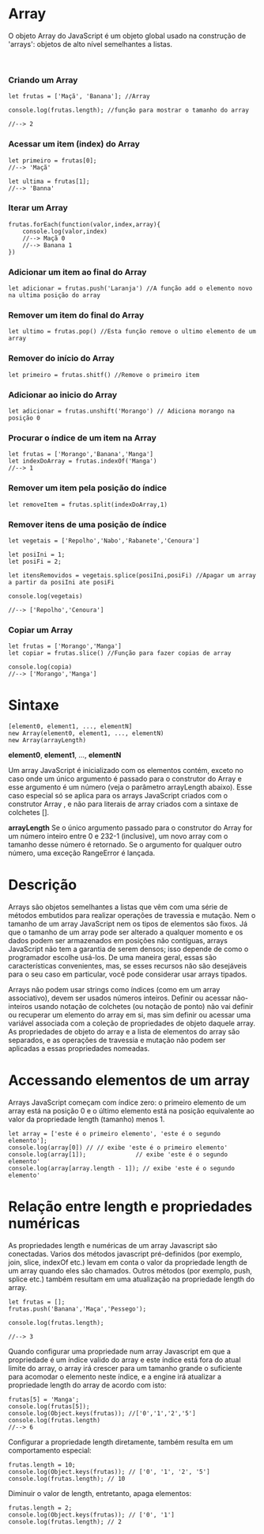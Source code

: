 # Array

O objeto Array do JavaScript é um objeto global usado na construção de 'arrays': objetos de alto nível semelhantes a listas.


<br>

### Criando um Array

```
let frutas = ['Maçã', 'Banana']; //Array

console.log(frutas.length); //função para mostrar o tamanho do array

//--> 2
```

### Acessar um item (index) do Array

```
let primeiro = frutas[0];
//--> 'Maçã'

let ultima = frutas[1];
//--> 'Banna'
```

### Iterar um Array

```
frutas.forEach(function(valor,index,array){
    console.log(valor,index)
    //--> Maçã 0
    //--> Banana 1
})
```

### Adicionar um item ao final do Array

```
let adicionar = frutas.push('Laranja') //A função add o elemento novo na ultima posição do array 
```

### Remover um item do final do Array

```
let ultimo = frutas.pop() //Esta função remove o ultimo elemento de um array
```

### Remover do início do Array 
```
let primeiro = frutas.shitf() //Remove o primeiro item
```

### Adicionar ao inicio do Array

```
let adicionar = frutas.unshift('Morango') // Adiciona morango na posição 0
```

### Procurar o índice de um item na Array

```
let frutas = ['Morango','Banana','Manga']
let indexDoArray = frutas.indexOf('Manga')
//--> 1
```

### Remover um item pela posição do índice

```
let removeItem = frutas.split(indexDoArray,1)
```

### Remover itens de uma posição de índice

```
let vegetais = ['Repolho','Nabo','Rabanete','Cenoura']

let posiIni = 1;
let posiFi = 2; 

let itensRemovidos = vegetais.splice(posiIni,posiFi) //Apagar um array a partir da posiIni ate posiFi

console.log(vegetais)

//--> ['Repolho','Cenoura']
```

### Copiar um Array

```
let frutas = ['Morango','Manga']
let copiar = frutas.slice() //Função para fazer copias de array

console.log(copia)
//--> ['Morango','Manga'] 
```

# Sintaxe

```
[element0, element1, ..., elementN]
new Array(element0, element1, ..., elementN)
new Array(arrayLength)
```

__element0__, __element1__, ..., __elementN__

Um array JavaScript é inicializado com os elementos contém, exceto no caso onde um único argumento é passado para o construtor do Array e esse argumento é um número (veja o parâmetro arrayLength abaixo). Esse caso especial só se aplica para os arrays JavaScript criados com o construtor Array , e não para literais de array criados com a sintaxe de colchetes [].

__arrayLength__
Se o único argumento passado para o construtor do Array for um número inteiro entre 0 e 232-1 (inclusive), um novo array com o tamanho desse número é retornado. Se o argumento for qualquer outro número, uma exceção RangeError é lançada.

# Descrição

Arrays são objetos semelhantes a listas que vêm com uma série de métodos embutidos para realizar operações de travessia e mutação. Nem o tamanho de um array JavaScript nem os tipos de elementos são fixos. Já que o tamanho de um array pode ser alterado a qualquer momento e os dados podem ser armazenados em posições não contíguas, arrays JavaScript não tem a garantia de serem densos; isso depende de como o programador escolhe usá-los. De uma maneira geral, essas são características convenientes, mas, se esses recursos não são desejáveis para o seu caso em particular, você pode considerar usar arrays tipados.

Arrays não podem usar strings como índices (como em um array associativo), devem ser usados números inteiros. Definir ou acessar não-inteiros usando notação de colchetes (ou notação de ponto) não vai definir ou recuperar um elemento do array em si, mas sim definir ou acessar uma variável associada com a coleção de propriedades de objeto daquele array. As propriedades de objeto do array e a lista de elementos do array são separados, e as operações de travessia e mutação não podem ser aplicadas a essas propriedades nomeadas.

# Accessando elementos de um array 

Arrays JavaScript começam com índice zero: o primeiro elemento de um array está na posição 0 e o último elemento está na  posição equivalente ao valor da propriedade length (tamanho) menos 1.

```
let array = ['este é o primeiro elemento', 'este é o segundo elemento'];
console.log(array[0]) // // exibe 'este é o primeiro elemento'
console.log(array[1]);              // exibe 'este é o segundo elemento'
console.log(array[array.length - 1]); // exibe 'este é o segundo elemento'
```

# Relação entre length e propriedades numéricas

As propriedades length e numéricas de um array Javascript são conectadas. Varios dos métodos javascript pré-definidos (por exemplo, join, slice, indexOf etc.) levam em conta o valor da propriedade length de um array quando eles são chamados. Outros métodos (por exemplo, push, splice etc.) também resultam em uma atualização na propriedade length do array.

```
let frutas = [];
frutas.push('Banana','Maça','Pessego');

console.log(frutas.length);

//--> 3
```

Quando configurar uma propriedade num array Javascript em que a propriedade é um índice valido do array e este índice está fora do atual limite do array, o array irá crescer para um tamanho grande o suficiente para acomodar o elemento neste índice, e a engine irá atualizar a propriedade length do array de acordo com isto:

```
frutas[5] = 'Manga';
console.log(frutas[5]);
console.log(Object.keys(frutas)); //['0','1','2','5']
console.log(frutas.length) 
//--> 6
```

Configurar a propriedade length diretamente, também resulta em um comportamento especial:

```
frutas.length = 10;
console.log(Object.keys(frutas)); // ['0', '1', '2', '5']
console.log(frutas.length); // 10
```

Diminuir o valor de length, entretanto, apaga elementos:

```
frutas.length = 2;
console.log(Object.keys(frutas)); // ['0', '1']
console.log(frutas.length); // 2
```